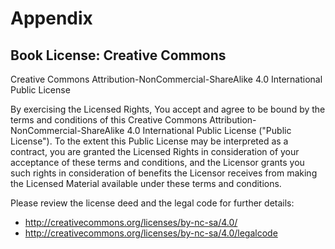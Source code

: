 # Appendix

## Book License: Creative Commons

Creative Commons Attribution-NonCommercial-ShareAlike 4.0
International Public License

By exercising the Licensed Rights, You accept and agree to be bound by the
terms and conditions of this Creative Commons
Attribution-NonCommercial-ShareAlike 4.0 International Public License ("Public
License"). To the extent this Public License may be interpreted as a contract,
you are granted the Licensed Rights in consideration of your acceptance of these
terms and conditions, and the Licensor grants you such rights in consideration
of benefits the Licensor receives from making the Licensed Material available
under these terms and conditions.

Please review the license deed and the legal code for further details: 

* http://creativecommons.org/licenses/by-nc-sa/4.0/ 
* http://creativecommons.org/licenses/by-nc-sa/4.0/legalcode
